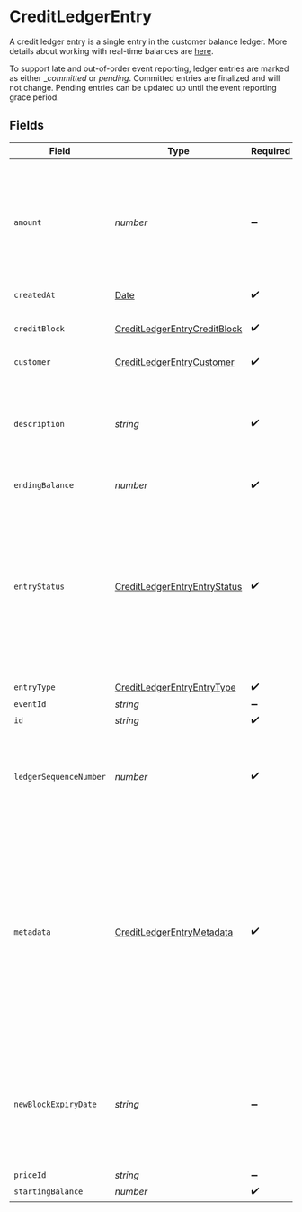 # CreditLedgerEntry

A credit ledger entry is a single entry in the customer balance ledger. More details about working with real-time balances are [here](../guides/product-catalog/prepurchase).

To support late and out-of-order event reporting, ledger entries are marked as either __committed_ or _pending_. Committed entries are finalized and will not change. Pending entries can be updated up until the event reporting grace period. 


## Fields

| Field                                                                                                                                                                         | Type                                                                                                                                                                          | Required                                                                                                                                                                      | Description                                                                                                                                                                   |
| ----------------------------------------------------------------------------------------------------------------------------------------------------------------------------- | ----------------------------------------------------------------------------------------------------------------------------------------------------------------------------- | ----------------------------------------------------------------------------------------------------------------------------------------------------------------------------- | ----------------------------------------------------------------------------------------------------------------------------------------------------------------------------- |
| `amount`                                                                                                                                                                      | *number*                                                                                                                                                                      | :heavy_minus_sign:                                                                                                                                                            | Number of credits that were impacted. Required on creation for increment and decrement entries.                                                                               |
| `createdAt`                                                                                                                                                                   | [Date](https://developer.mozilla.org/en-US/docs/Web/JavaScript/Reference/Global_Objects/Date)                                                                                 | :heavy_check_mark:                                                                                                                                                            | N/A                                                                                                                                                                           |
| `creditBlock`                                                                                                                                                                 | [CreditLedgerEntryCreditBlock](../../models/shared/creditledgerentrycreditblock.md)                                                                                           | :heavy_check_mark:                                                                                                                                                            | Credit block that the entry affected                                                                                                                                          |
| `customer`                                                                                                                                                                    | [CreditLedgerEntryCustomer](../../models/shared/creditledgerentrycustomer.md)                                                                                                 | :heavy_check_mark:                                                                                                                                                            | N/A                                                                                                                                                                           |
| `description`                                                                                                                                                                 | *string*                                                                                                                                                                      | :heavy_check_mark:                                                                                                                                                            | Optional metadata that can be specified when adding ledger results via the API                                                                                                |
| `endingBalance`                                                                                                                                                               | *number*                                                                                                                                                                      | :heavy_check_mark:                                                                                                                                                            | N/A                                                                                                                                                                           |
| `entryStatus`                                                                                                                                                                 | [CreditLedgerEntryEntryStatus](../../models/shared/creditledgerentryentrystatus.md)                                                                                           | :heavy_check_mark:                                                                                                                                                            | Committed entries are older than the ingestion grace period, and cannot change. Pending entries are newer than the grace period and are subject to updates                    |
| `entryType`                                                                                                                                                                   | [CreditLedgerEntryEntryType](../../models/shared/creditledgerentryentrytype.md)                                                                                               | :heavy_check_mark:                                                                                                                                                            | N/A                                                                                                                                                                           |
| `eventId`                                                                                                                                                                     | *string*                                                                                                                                                                      | :heavy_minus_sign:                                                                                                                                                            | N/A                                                                                                                                                                           |
| `id`                                                                                                                                                                          | *string*                                                                                                                                                                      | :heavy_check_mark:                                                                                                                                                            | N/A                                                                                                                                                                           |
| `ledgerSequenceNumber`                                                                                                                                                        | *number*                                                                                                                                                                      | :heavy_check_mark:                                                                                                                                                            | The position in which this entry appears in the ledger, starting at 0                                                                                                         |
| `metadata`                                                                                                                                                                    | [CreditLedgerEntryMetadata](../../models/shared/creditledgerentrymetadata.md)                                                                                                 | :heavy_check_mark:                                                                                                                                                            | User-specified metadata dictionary that's specified when adding a ledger entry. This contains key/value pairs if metadata is specified, but otherwise is an empty dictionary. |
| `newBlockExpiryDate`                                                                                                                                                          | *string*                                                                                                                                                                      | :heavy_minus_sign:                                                                                                                                                            | In the case of an expiration change ledger entry, this represents the expiration time of the new block.                                                                       |
| `priceId`                                                                                                                                                                     | *string*                                                                                                                                                                      | :heavy_minus_sign:                                                                                                                                                            | N/A                                                                                                                                                                           |
| `startingBalance`                                                                                                                                                             | *number*                                                                                                                                                                      | :heavy_check_mark:                                                                                                                                                            | N/A                                                                                                                                                                           |